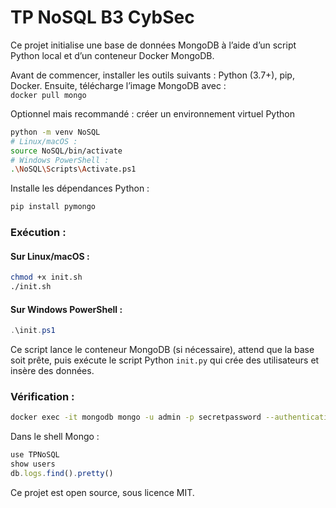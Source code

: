 # TP NoSQL B3 CybSec

Ce projet initialise une base de données MongoDB à l’aide d’un script Python local et d’un conteneur Docker MongoDB.

Avant de commencer, installer les outils suivants : Python (3.7+), pip, Docker. Ensuite, télécharge l’image MongoDB avec :  
`docker pull mongo`

Optionnel mais recommandé : créer un environnement virtuel Python  
```bash
python -m venv NoSQL
# Linux/macOS :
source NoSQL/bin/activate
# Windows PowerShell :
.\NoSQL\Scripts\Activate.ps1
```

Installe les dépendances Python :  
```bash
pip install pymongo
```

### Exécution :

#### Sur Linux/macOS :
```bash
chmod +x init.sh
./init.sh
```

#### Sur Windows PowerShell :
```powershell
.\init.ps1
```

Ce script lance le conteneur MongoDB (si nécessaire), attend que la base soit prête, puis exécute le script Python `init.py` qui crée des utilisateurs et insère des données.

### Vérification :

```bash
docker exec -it mongodb mongo -u admin -p secretpassword --authenticationDatabase admin
```

Dans le shell Mongo :
```js
use TPNoSQL
show users
db.logs.find().pretty()
```

Ce projet est open source, sous licence MIT.
